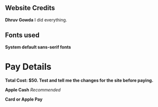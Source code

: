 ## Website Credits

**Dhruv Gowda** I did everything.

## Fonts used
**System default sans-serif fonts**

# Pay Details
**Total Cost: $50. Test and tell me the changes for the site before paying.**

**Apple Cash** *Recommended*

**Card or Apple Pay**
